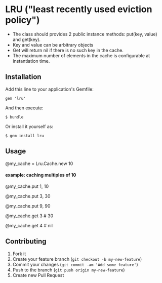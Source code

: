 # LRU ("least recently used eviction policy")

* The class should provides 2 public instance methods: put(key, value) and get(key). 
* Key and value can be arbitrary objects 
* Get will return nil if there is no such key in the cache.
* The maximum number of elements in the cache is configurable at instantiation time.

## Installation

Add this line to your application's Gemfile:

    gem 'lru'

And then execute:

    $ bundle

Or install it yourself as:

    $ gem install lru

## Usage

@my_cache = Lru.Cache.new 10

#### example: caching multiples of 10

@my_cache.put 1, 10

@my_cache.put 3, 30

@my_cache.put 9, 90

@my_cache.get 3 	# 30

@my_cache.get 4		# nil

## Contributing

1. Fork it
2. Create your feature branch (`git checkout -b my-new-feature`)
3. Commit your changes (`git commit -am 'Add some feature'`)
4. Push to the branch (`git push origin my-new-feature`)
5. Create new Pull Request
